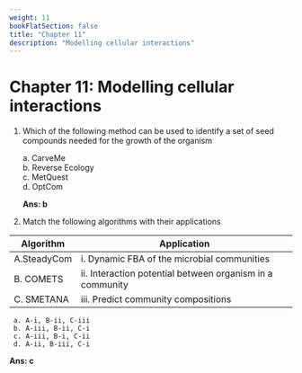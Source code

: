 ```yaml
---
weight: 11
bookFlatSection: false
title: "Chapter 11"
description: "Modelling cellular interactions"
---
```


# Chapter 11: Modelling cellular interactions

1. Which of the following method can be used to identify a set of seed compounds needed for the growth of the organism

      a. CarveMe  
      b. Reverse Ecology  
      c. MetQuest  
      d. OptCom 
    
    **Ans: b**
    
    
 2. Match the following algorithms with their applications
     
| Algorithm   | Application                                               |
| ----------  | ------------                                              |
| A.SteadyCom | i. Dynamic FBA of the microbial communities               |
| B. COMETS   | ii. Interaction potential between organism in a community |
| C. SMETANA  | iii. Predict community compositions                       |

     a. A-i, B-ii, C-iii  
     b. A-iii, B-ii, C-i  
     c. A-iii, B-i, C-ii  
     d. A-ii, B-iii, C-i
     
   **Ans: c**
